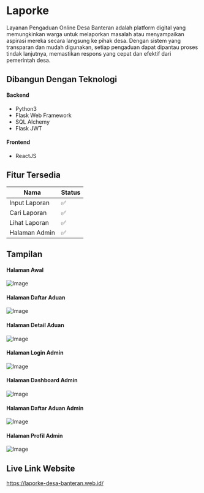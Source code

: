 
# Laporke

Layanan Pengaduan Online Desa Banteran adalah platform digital yang memungkinkan warga untuk melaporkan masalah atau menyampaikan aspirasi mereka secara langsung ke pihak desa. Dengan sistem yang transparan dan mudah digunakan, setiap pengaduan dapat dipantau proses tindak lanjutnya, memastikan respons yang cepat dan efektif dari pemerintah desa.


## Dibangun Dengan Teknologi

#### Backend
 - Python3
 - Flask Web Framework
 - SQL Alchemy
 - Flask JWT
#### Frontend
 - ReactJS
 ## Fitur Tersedia

| Nama             | Status   |
| ----------------- | ---- |
| Input Laporan | ✅ |
| Cari Laporan | ✅ |
| Lihat Laporan | ✅ |
| Halaman Admin | ✅ |


## Tampilan

#### Halaman Awal
![Image](https://github.com/user-attachments/assets/909e75cb-ed90-4873-8a54-278094d2faf0)
#### Halaman Daftar Aduan
![Image](https://github.com/user-attachments/assets/45e46f20-6868-4e94-9f2e-9f393a1d9245)
#### Halaman Detail Aduan
![Image](https://github.com/user-attachments/assets/aa772b07-ecdf-41b5-8b70-cb01b94cbc9a)

#### Halaman Login Admin
![Image](https://github.com/user-attachments/assets/b9a82e5f-989c-4e73-8df5-ca64aa0be16f)

#### Halaman Dashboard Admin
![Image](https://github.com/user-attachments/assets/62dd9293-23d2-4f85-b8d8-517b1b1ebe5b)

#### Halaman Daftar Aduan Admin
![Image](https://github.com/user-attachments/assets/8b29f558-2fff-4705-9d7a-4746b60351aa)

#### Halaman Profil Admin
![Image](https://github.com/user-attachments/assets/9fdf408e-24d6-4bff-8292-5116571944d7)
## Live Link Website

https://laporke-desa-banteran.web.id/

